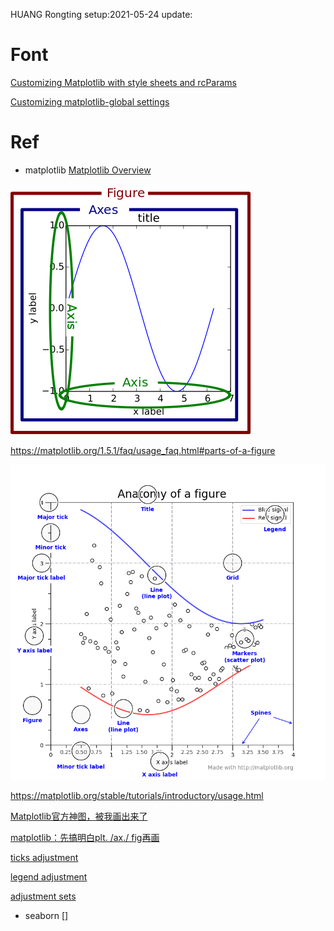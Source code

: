 HUANG Rongting
setup:2021-05-24
update:

# Font
[Customizing Matplotlib with style sheets and rcParams](https://matplotlib.org/stable/tutorials/introductory/customizing.html)

[Customizing matplotlib-global settings](https://blog.csdn.net/cdqn10086/article/details/77888660)




# Ref

- matplotlib
[Matplotlib Overview](https://matplotlib.org/stable/contents.html)

![fig_map-parts-of-a-figure](./figs/fig_map.png)

https://matplotlib.org/1.5.1/faq/usage_faq.html#parts-of-a-figure

![parts-of-a-figure-matplotlib](./figs/parts-of-a-figure.png)

https://matplotlib.org/stable/tutorials/introductory/usage.html

[Matplotlib官方神图，被我画出来了](https://zhuanlan.zhihu.com/p/345046797)

[matplotlib：先搞明白plt. /ax./ fig再画](https://zhuanlan.zhihu.com/p/93423829)

[ticks adjustment](https://mp.weixin.qq.com/s/bI9UsY0-qynvrQSYy7O30A)

[legend adjustment](https://mp.weixin.qq.com/s?__biz=MzkxMzE0MjUzNQ==&mid=2247483933&idx=2&sn=b251c9ddb5a35509d61fb26d52a17b2e&chksm=c1036475f674ed63ca546b8fdf5c69bc038cb995e0ad577f68422e0b1c9d67e8b17868ff2612&scene=178&cur_album_id=1696475684874813449#rd)

[adjustment sets](https://mp.weixin.qq.com/mp/appmsgalbum?__biz=MzkxMzE0MjUzNQ==&action=getalbum&album_id=1696475684874813449&scene=173&from_msgid=2247483933&from_itemidx=2&count=3&nolastread=1#wechat_redirect)

- seaborn
[]
